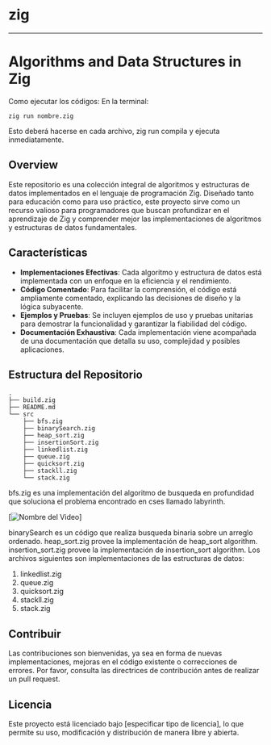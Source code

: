 # zig
---

# Algorithms and Data Structures in Zig
Como ejecutar los códigos:
En la terminal:
```
zig run nombre.zig
```
Esto deberá hacerse en cada archivo, zig run compila y ejecuta inmediatamente.
## Overview

Este repositorio es una colección integral de algoritmos y estructuras de datos implementados en el lenguaje de programación Zig. Diseñado tanto para educación como para uso práctico, este proyecto sirve como un recurso valioso para programadores que buscan profundizar en el aprendizaje de Zig y comprender mejor las implementaciones de algoritmos y estructuras de datos fundamentales.

## Características

- **Implementaciones Efectivas**: Cada algoritmo y estructura de datos está implementada con un enfoque en la eficiencia y el rendimiento.
- **Código Comentado**: Para facilitar la comprensión, el código está ampliamente comentado, explicando las decisiones de diseño y la lógica subyacente.
- **Ejemplos y Pruebas**: Se incluyen ejemplos de uso y pruebas unitarias para demostrar la funcionalidad y garantizar la fiabilidad del código.
- **Documentación Exhaustiva**: Cada implementación viene acompañada de una documentación que detalla su uso, complejidad y posibles aplicaciones.

## Estructura del Repositorio
```
.
├── build.zig
├── README.md
└── src
    ├── bfs.zig
    ├── binarySearch.zig
    ├── heap_sort.zig
    ├── insertionSort.zig
    ├── linkedlist.zig
    ├── queue.zig
    ├── quicksort.zig
    ├── stackll.zig
    └── stack.zig
```
bfs.zig es una implementación del algoritmo de busqueda en profundidad que soluciona el problema encontrado en cses llamado labyrinth.

[![Nombre del Video](https://www.youtube.com/watch?v=kyMGwf0AepE)]

binarySearch es un código que realiza busqueda binaria sobre un arreglo ordenado.
heap_sort.zig provee la implementación de heap_sort algorithm.
insertion_sort.zig provee la implementación de insertion_sort algorithm.
Los archivos siguientes son implementaciones de las estructuras de datos:
1. linkedlist.zig
2. queue.zig
3. quicksort.zig
4. stackll.zig
5. stack.zig
## Contribuir

Las contribuciones son bienvenidas, ya sea en forma de nuevas implementaciones, mejoras en el código existente o correcciones de errores. Por favor, consulta las directrices de contribución antes de realizar un pull request.

## Licencia

Este proyecto está licenciado bajo [especificar tipo de licencia], lo que permite su uso, modificación y distribución de manera libre y abierta.

